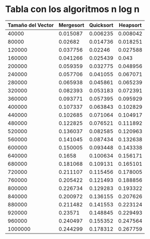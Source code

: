 # Tabla con los algoritmos n log n

| Tamaño del Vector | Mergesort | Quicksort | Heapsort |
|-------------------|-----------|-----------|----------|
|40000|0.015087|0.006235|0.008042|
|80000|0.02682|0.014736|0.018251|
|120000|0.037756|0.02246|0.027588|
|160000|0.041266|0.025439|0.043|
|200000|0.059359|0.032775|0.048956|
|240000|0.057706|0.041055|0.067071|
|280000|0.065938|0.045861|0.065239|
|320000|0.082393|0.053183|0.072391|
|360000|0.093771|0.057395|0.095929|
|400000|0.107337|0.063843|0.102829|
|440000|0.102685|0.071064|0.104917|
|480000|0.122825|0.076521|0.111892|
|520000|0.136037|0.082585|0.120963|
|560000|0.141045|0.087434|0.132638|
|600000|0.150005|0.093448|0.143338|
|640000|0.1658|0.100634|0.156171|
|680000|0.181068|0.109131|0.165101|
|720000|0.211107|0.115456|0.178005|
|760000|0.205422|0.121493|0.188856|
|800000|0.226734|0.129283|0.193322|
|840000|0.200972|0.136155|0.207626|
|880000|0.211482|0.141553|0.223124|
|920000|0.23571|0.148845|0.229493|
|960000|0.240497|0.155352|0.247564|
|1000000|0.244299|0.178312|0.267759|

